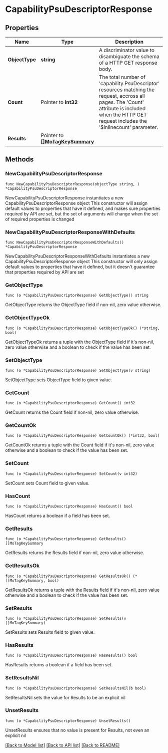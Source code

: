 # CapabilityPsuDescriptorResponse

## Properties

Name | Type | Description | Notes
------------ | ------------- | ------------- | -------------
**ObjectType** | **string** | A discriminator value to disambiguate the schema of a HTTP GET response body. | 
**Count** | Pointer to **int32** | The total number of &#39;capability.PsuDescriptor&#39; resources matching the request, accross all pages. The &#39;Count&#39; attribute is included when the HTTP GET request includes the &#39;$inlinecount&#39; parameter. | [optional] 
**Results** | Pointer to [**[]MoTagKeySummary**](mo.TagKeySummary.md) |  | [optional] 

## Methods

### NewCapabilityPsuDescriptorResponse

`func NewCapabilityPsuDescriptorResponse(objectType string, ) *CapabilityPsuDescriptorResponse`

NewCapabilityPsuDescriptorResponse instantiates a new CapabilityPsuDescriptorResponse object
This constructor will assign default values to properties that have it defined,
and makes sure properties required by API are set, but the set of arguments
will change when the set of required properties is changed

### NewCapabilityPsuDescriptorResponseWithDefaults

`func NewCapabilityPsuDescriptorResponseWithDefaults() *CapabilityPsuDescriptorResponse`

NewCapabilityPsuDescriptorResponseWithDefaults instantiates a new CapabilityPsuDescriptorResponse object
This constructor will only assign default values to properties that have it defined,
but it doesn't guarantee that properties required by API are set

### GetObjectType

`func (o *CapabilityPsuDescriptorResponse) GetObjectType() string`

GetObjectType returns the ObjectType field if non-nil, zero value otherwise.

### GetObjectTypeOk

`func (o *CapabilityPsuDescriptorResponse) GetObjectTypeOk() (*string, bool)`

GetObjectTypeOk returns a tuple with the ObjectType field if it's non-nil, zero value otherwise
and a boolean to check if the value has been set.

### SetObjectType

`func (o *CapabilityPsuDescriptorResponse) SetObjectType(v string)`

SetObjectType sets ObjectType field to given value.


### GetCount

`func (o *CapabilityPsuDescriptorResponse) GetCount() int32`

GetCount returns the Count field if non-nil, zero value otherwise.

### GetCountOk

`func (o *CapabilityPsuDescriptorResponse) GetCountOk() (*int32, bool)`

GetCountOk returns a tuple with the Count field if it's non-nil, zero value otherwise
and a boolean to check if the value has been set.

### SetCount

`func (o *CapabilityPsuDescriptorResponse) SetCount(v int32)`

SetCount sets Count field to given value.

### HasCount

`func (o *CapabilityPsuDescriptorResponse) HasCount() bool`

HasCount returns a boolean if a field has been set.

### GetResults

`func (o *CapabilityPsuDescriptorResponse) GetResults() []MoTagKeySummary`

GetResults returns the Results field if non-nil, zero value otherwise.

### GetResultsOk

`func (o *CapabilityPsuDescriptorResponse) GetResultsOk() (*[]MoTagKeySummary, bool)`

GetResultsOk returns a tuple with the Results field if it's non-nil, zero value otherwise
and a boolean to check if the value has been set.

### SetResults

`func (o *CapabilityPsuDescriptorResponse) SetResults(v []MoTagKeySummary)`

SetResults sets Results field to given value.

### HasResults

`func (o *CapabilityPsuDescriptorResponse) HasResults() bool`

HasResults returns a boolean if a field has been set.

### SetResultsNil

`func (o *CapabilityPsuDescriptorResponse) SetResultsNil(b bool)`

 SetResultsNil sets the value for Results to be an explicit nil

### UnsetResults
`func (o *CapabilityPsuDescriptorResponse) UnsetResults()`

UnsetResults ensures that no value is present for Results, not even an explicit nil

[[Back to Model list]](../README.md#documentation-for-models) [[Back to API list]](../README.md#documentation-for-api-endpoints) [[Back to README]](../README.md)


